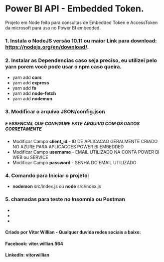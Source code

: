 # Power BI API - Embedded Token.

Projeto em Node feito para consultas de Embedded Token e AccessToken da microsoft para uso no Power BI embedded.

### 1. Instala o NodeJS versão 10.11 ou maior  Link para download: https://nodejs.org/en/download/.
### 2. Instalar as Dependencias caso seja preciso, eu utilizei pelo yarn porem você pode usar o npm caso queira.
* yarn add **cors**
* yarn add **express**
* yarn add **fs**
* yarn add **node-fetch**
* yarn add **nodemon**
### 3. Modificar o arquivo JSON/config.json 
##### E ESSENCIAL QUE CONFIGURE ESTE ARQUIVO COM OS DADOS CORRETAMENTE
* Modificar Campo **client_id** - ID DE APLICACAO GERALMENTE CRIADO NO AZURE PARA APLICACOES POWER BI EMBEDDED
* Modificar Campo **username** - EMAIL UTILIZADO NA CONTA POWER BI WEB ou SERVICE
* Modificar Campo **password** - SENHA DO EMAIL UTILIZADO
### 4. Comando para Iniciar o projeto:
* **nodemon** src/index.js ou **node** src/index.js 
### 5. chamadas para teste no Insomnia ou Postman
*
*
*

#### Criado por Vitor Willian - Qualquer duvida redes sociais a baixo:
#### Facebook: vitor.willian.564
#### LinkedIn: vitorwillian

     
